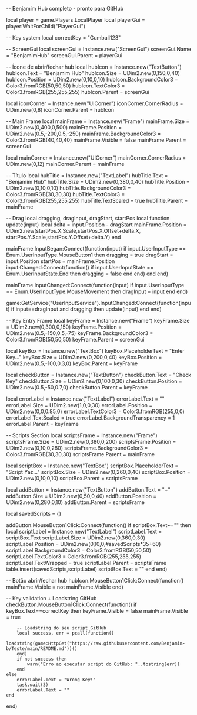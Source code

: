 -- Benjamim Hub completo - pronto para GitHub

local player = game.Players.LocalPlayer
local playerGui = player:WaitForChild("PlayerGui")

-- Key system
local correctKey = "Gumball123"

-- ScreenGui
local screenGui = Instance.new("ScreenGui")
screenGui.Name = "BenjamimHub"
screenGui.Parent = playerGui

-- Ícone de abrir/fechar hub
local hubIcon = Instance.new("TextButton")
hubIcon.Text = "Benjamim Hub"
hubIcon.Size = UDim2.new(0,150,0,40)
hubIcon.Position = UDim2.new(0,10,0,10)
hubIcon.BackgroundColor3 = Color3.fromRGB(50,50,50)
hubIcon.TextColor3 = Color3.fromRGB(255,255,255)
hubIcon.Parent = screenGui

local iconCorner = Instance.new("UICorner")
iconCorner.CornerRadius = UDim.new(0,8)
iconCorner.Parent = hubIcon

-- Main Frame
local mainFrame = Instance.new("Frame")
mainFrame.Size = UDim2.new(0,400,0,500)
mainFrame.Position = UDim2.new(0.5,-200,0.5,-250)
mainFrame.BackgroundColor3 = Color3.fromRGB(40,40,40)
mainFrame.Visible = false
mainFrame.Parent = screenGui

local mainCorner = Instance.new("UICorner")
mainCorner.CornerRadius = UDim.new(0,12)
mainCorner.Parent = mainFrame

-- Título
local hubTitle = Instance.new("TextLabel")
hubTitle.Text = "Benjamim Hub"
hubTitle.Size = UDim2.new(0,380,0,40)
hubTitle.Position = UDim2.new(0,10,0,10)
hubTitle.BackgroundColor3 = Color3.fromRGB(30,30,30)
hubTitle.TextColor3 = Color3.fromRGB(255,255,255)
hubTitle.TextScaled = true
hubTitle.Parent = mainFrame

-- Drag
local dragging, dragInput, dragStart, startPos
local function update(input)
    local delta = input.Position - dragStart
    mainFrame.Position = UDim2.new(startPos.X.Scale,startPos.X.Offset+delta.X,
        startPos.Y.Scale,startPos.Y.Offset+delta.Y)
end

mainFrame.InputBegan:Connect(function(input)
    if input.UserInputType == Enum.UserInputType.MouseButton1 then
        dragging = true
        dragStart = input.Position
        startPos = mainFrame.Position
        input.Changed:Connect(function()
            if input.UserInputState == Enum.UserInputState.End then
                dragging = false
            end
        end)
    end
end)

mainFrame.InputChanged:Connect(function(input)
    if input.UserInputType == Enum.UserInputType.MouseMovement then
        dragInput = input
    end
end)

game:GetService("UserInputService").InputChanged:Connect(function(input)
    if input==dragInput and dragging then update(input) end
end)

-- Key Entry Frame
local keyFrame = Instance.new("Frame")
keyFrame.Size = UDim2.new(0,300,0,150)
keyFrame.Position = UDim2.new(0.5,-150,0.5,-75)
keyFrame.BackgroundColor3 = Color3.fromRGB(50,50,50)
keyFrame.Parent = screenGui

local keyBox = Instance.new("TextBox")
keyBox.PlaceholderText = "Enter Key..."
keyBox.Size = UDim2.new(0,200,0,40)
keyBox.Position = UDim2.new(0.5,-100,0.3,0)
keyBox.Parent = keyFrame

local checkButton = Instance.new("TextButton")
checkButton.Text = "Check Key"
checkButton.Size = UDim2.new(0,100,0,30)
checkButton.Position = UDim2.new(0.5,-50,0.7,0)
checkButton.Parent = keyFrame

local errorLabel = Instance.new("TextLabel")
errorLabel.Text = ""
errorLabel.Size = UDim2.new(1,0,0,30)
errorLabel.Position = UDim2.new(0,0,0.85,0)
errorLabel.TextColor3 = Color3.fromRGB(255,0,0)
errorLabel.TextScaled = true
errorLabel.BackgroundTransparency = 1
errorLabel.Parent = keyFrame

-- Scripts Section
local scriptsFrame = Instance.new("Frame")
scriptsFrame.Size = UDim2.new(0,380,0,200)
scriptsFrame.Position = UDim2.new(0,10,0,280)
scriptsFrame.BackgroundColor3 = Color3.fromRGB(30,30,30)
scriptsFrame.Parent = mainFrame

local scriptBox = Instance.new("TextBox")
scriptBox.PlaceholderText = "Script Yaz..."
scriptBox.Size = UDim2.new(0,260,0,40)
scriptBox.Position = UDim2.new(0,10,0,10)
scriptBox.Parent = scriptsFrame

local addButton = Instance.new("TextButton")
addButton.Text = "+"
addButton.Size = UDim2.new(0,50,0,40)
addButton.Position = UDim2.new(0,280,0,10)
addButton.Parent = scriptsFrame

local savedScripts = {}

addButton.MouseButton1Click:Connect(function()
    if scriptBox.Text~="" then
        local scriptLabel = Instance.new("TextLabel")
        scriptLabel.Text = scriptBox.Text
        scriptLabel.Size = UDim2.new(0,360,0,30)
        scriptLabel.Position = UDim2.new(0,10,0,#savedScripts*35+60)
        scriptLabel.BackgroundColor3 = Color3.fromRGB(50,50,50)
        scriptLabel.TextColor3 = Color3.fromRGB(255,255,255)
        scriptLabel.TextWrapped = true
        scriptLabel.Parent = scriptsFrame
        table.insert(savedScripts,scriptLabel)
        scriptBox.Text = ""
    end
end)

-- Botão abrir/fechar hub
hubIcon.MouseButton1Click:Connect(function()
    mainFrame.Visible = not mainFrame.Visible
end)

-- Key validation + Loadstring GitHub
checkButton.MouseButton1Click:Connect(function()
    if keyBox.Text==correctKey then
        keyFrame.Visible = false
        mainFrame.Visible = true
        
        -- Loadstring do seu script GitHub
        local success, err = pcall(function()
            loadstring(game:HttpGet("https://raw.githubusercontent.com/Benjamim-b/Teste/main/README.md"))()
        end)
        if not success then
            warn("Erro ao executar script do GitHub: "..tostring(err))
        end
    else
        errorLabel.Text = "Wrong Key!"
        task.wait(3)
        errorLabel.Text = ""
    end
end)
